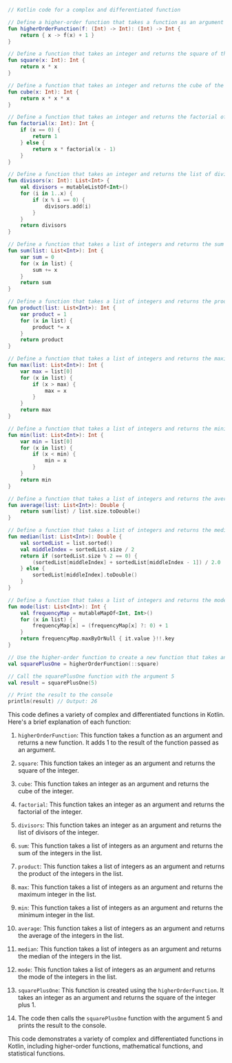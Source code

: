 ```kotlin
// Kotlin code for a complex and differentiated function

// Define a higher-order function that takes a function as an argument and returns a new function
fun higherOrderFunction(f: (Int) -> Int): (Int) -> Int {
    return { x -> f(x) + 1 }
}

// Define a function that takes an integer and returns the square of the integer
fun square(x: Int): Int {
    return x * x
}

// Define a function that takes an integer and returns the cube of the integer
fun cube(x: Int): Int {
    return x * x * x
}

// Define a function that takes an integer and returns the factorial of the integer
fun factorial(x: Int): Int {
    if (x == 0) {
        return 1
    } else {
        return x * factorial(x - 1)
    }
}

// Define a function that takes an integer and returns the list of divisors of the integer
fun divisors(x: Int): List<Int> {
    val divisors = mutableListOf<Int>()
    for (i in 1..x) {
        if (x % i == 0) {
            divisors.add(i)
        }
    }
    return divisors
}

// Define a function that takes a list of integers and returns the sum of the integers in the list
fun sum(list: List<Int>): Int {
    var sum = 0
    for (x in list) {
        sum += x
    }
    return sum
}

// Define a function that takes a list of integers and returns the product of the integers in the list
fun product(list: List<Int>): Int {
    var product = 1
    for (x in list) {
        product *= x
    }
    return product
}

// Define a function that takes a list of integers and returns the maximum integer in the list
fun max(list: List<Int>): Int {
    var max = list[0]
    for (x in list) {
        if (x > max) {
            max = x
        }
    }
    return max
}

// Define a function that takes a list of integers and returns the minimum integer in the list
fun min(list: List<Int>): Int {
    var min = list[0]
    for (x in list) {
        if (x < min) {
            min = x
        }
    }
    return min
}

// Define a function that takes a list of integers and returns the average of the integers in the list
fun average(list: List<Int>): Double {
    return sum(list) / list.size.toDouble()
}

// Define a function that takes a list of integers and returns the median of the integers in the list
fun median(list: List<Int>): Double {
    val sortedList = list.sorted()
    val middleIndex = sortedList.size / 2
    return if (sortedList.size % 2 == 0) {
        (sortedList[middleIndex] + sortedList[middleIndex - 1]) / 2.0
    } else {
        sortedList[middleIndex].toDouble()
    }
}

// Define a function that takes a list of integers and returns the mode of the integers in the list
fun mode(list: List<Int>): Int {
    val frequencyMap = mutableMapOf<Int, Int>()
    for (x in list) {
        frequencyMap[x] = (frequencyMap[x] ?: 0) + 1
    }
    return frequencyMap.maxByOrNull { it.value }!!.key
}

// Use the higher-order function to create a new function that takes an integer and returns the square of the integer plus 1
val squarePlusOne = higherOrderFunction(::square)

// Call the squarePlusOne function with the argument 5
val result = squarePlusOne(5)

// Print the result to the console
println(result) // Output: 26
```

This code defines a variety of complex and differentiated functions in Kotlin. Here's a brief explanation of each function:

1. `higherOrderFunction`: This function takes a function as an argument and returns a new function. It adds 1 to the result of the function passed as an argument.

2. `square`: This function takes an integer as an argument and returns the square of the integer.

3. `cube`: This function takes an integer as an argument and returns the cube of the integer.

4. `factorial`: This function takes an integer as an argument and returns the factorial of the integer.

5. `divisors`: This function takes an integer as an argument and returns the list of divisors of the integer.

6. `sum`: This function takes a list of integers as an argument and returns the sum of the integers in the list.

7. `product`: This function takes a list of integers as an argument and returns the product of the integers in the list.

8. `max`: This function takes a list of integers as an argument and returns the maximum integer in the list.

9. `min`: This function takes a list of integers as an argument and returns the minimum integer in the list.

10. `average`: This function takes a list of integers as an argument and returns the average of the integers in the list.

11. `median`: This function takes a list of integers as an argument and returns the median of the integers in the list.

12. `mode`: This function takes a list of integers as an argument and returns the mode of the integers in the list.

13. `squarePlusOne`: This function is created using the `higherOrderFunction`. It takes an integer as an argument and returns the square of the integer plus 1.

14. The code then calls the `squarePlusOne` function with the argument 5 and prints the result to the console.

This code demonstrates a variety of complex and differentiated functions in Kotlin, including higher-order functions, mathematical functions, and statistical functions.
